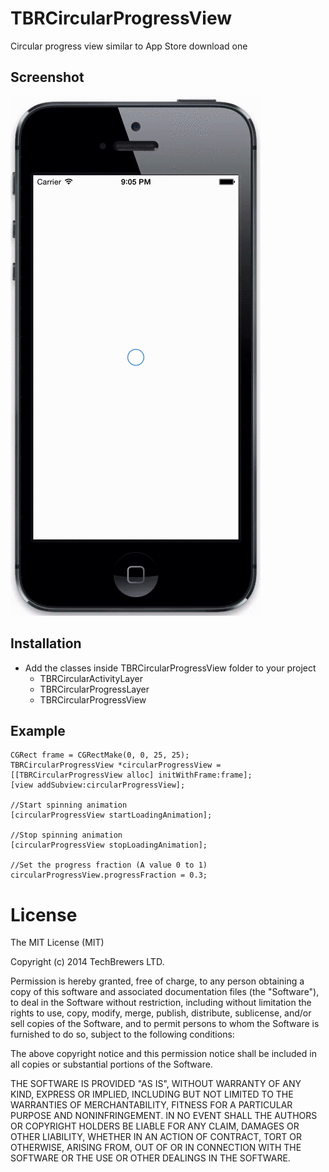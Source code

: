 TBRCircularProgressView
=======================

Circular progress view similar to App Store download one


Screenshot
--------------------
![TBRCircularProgressView](https://raw.githubusercontent.com/techbrewers/TBRCircularProgressView/master/screenshot.gif)


Installation
-------------

* Add the classes inside TBRCircularProgressView folder to your project
	*	TBRCircularActivityLayer
	*	TBRCircularProgressLayer
	*	TBRCircularProgressView


Example
-----------------------
```objc
CGRect frame = CGRectMake(0, 0, 25, 25);
TBRCircularProgressView *circularProgressView = [[TBRCircularProgressView alloc] initWithFrame:frame];
[view addSubview:circularProgressView];

//Start spinning animation
[circularProgressView startLoadingAnimation];

//Stop spinning animation
[circularProgressView stopLoadingAnimation];

//Set the progress fraction (A value 0 to 1)
circularProgressView.progressFraction = 0.3;
```

License
==================

The MIT License (MIT)

Copyright (c) 2014 TechBrewers LTD.

Permission is hereby granted, free of charge, to any person obtaining a copy
of this software and associated documentation files (the "Software"), to deal
in the Software without restriction, including without limitation the rights
to use, copy, modify, merge, publish, distribute, sublicense, and/or sell
copies of the Software, and to permit persons to whom the Software is
furnished to do so, subject to the following conditions:

The above copyright notice and this permission notice shall be included in all
copies or substantial portions of the Software.

THE SOFTWARE IS PROVIDED "AS IS", WITHOUT WARRANTY OF ANY KIND, EXPRESS OR
IMPLIED, INCLUDING BUT NOT LIMITED TO THE WARRANTIES OF MERCHANTABILITY,
FITNESS FOR A PARTICULAR PURPOSE AND NONINFRINGEMENT. IN NO EVENT SHALL THE
AUTHORS OR COPYRIGHT HOLDERS BE LIABLE FOR ANY CLAIM, DAMAGES OR OTHER
LIABILITY, WHETHER IN AN ACTION OF CONTRACT, TORT OR OTHERWISE, ARISING FROM,
OUT OF OR IN CONNECTION WITH THE SOFTWARE OR THE USE OR OTHER DEALINGS IN THE
SOFTWARE.